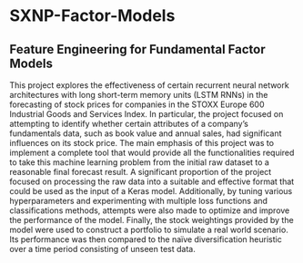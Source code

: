 # SXNP-Factor-Models
## Feature Engineering for Fundamental Factor Models

This project explores the effectiveness of certain recurrent neural network architectures with long short-term memory units (LSTM RNNs) in the forecasting of stock prices for companies in the STOXX Europe 600 Industrial Goods and Services Index. In particular, the project focused on attempting to identify whether certain attributes of a company’s fundamentals data, such as book value and annual sales, had significant influences on its stock price. The main emphasis of this project was to implement a complete tool that would provide all the functionalities required to take this machine learning problem from the initial raw dataset to a reasonable final forecast result. A significant proportion of the project focused on processing the raw data into a suitable and effective format that could be used as the input of a Keras model. Additionally, by tuning various hyperparameters and experimenting with multiple loss functions and classifications methods, attempts were also made to optimize and improve the performance of the model. Finally, the stock weightings provided by the model were used to construct a portfolio to simulate a real world scenario. Its performance was then compared to the naïve diversification heuristic over a time period consisting of unseen test data. 
